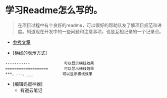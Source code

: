 学习Readme怎么写的。
===========================
> 在项目过程中有个良好的readme，可以很好的帮助队友了解项目规范和进度。知道现在开发中的一些问题和注意事项，也是互相记录的一个记录点。

* [参考文章](http://blog.csdn.net/guodongxiaren/article/details/23690801)

* [横线的表示方式]
```
-----------               可以显示横线效果
===================       可以显示横线效果
***、---、___             可以显示横线效果
```

* [编辑妈蛋神器]
    * 有道云笔记
